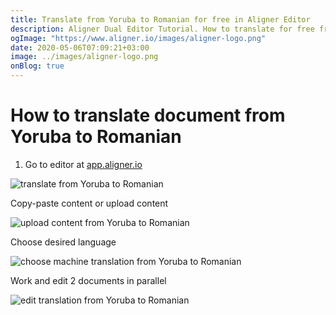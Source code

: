 ```yaml
---
title: Translate from Yoruba to Romanian for free in Aligner Editor
description: Aligner Dual Editor Tutorial. How to translate for free from Yoruba to Romanian. Aligner is multilingual document management platform. 
ogImage: "https://www.aligner.io/images/aligner-logo.png"
date: 2020-05-06T07:09:21+03:00
image: ../images/aligner-logo.png
onBlog: true
---
```


# How to translate document from Yoruba to Romanian

1. Go to editor at [app.aligner.io](https://app.aligner.io "Aligner App web page")

![translate from Yoruba to Romanian](../aligner-blank-editor.png "translate from Yoruba to Romanian")

Copy-paste content or upload content

![upload content from Yoruba to Romanian](../aligner-uploaded-document.png "upload content from Yoruba to Romanian")

Choose desired language

![choose machine translation from Yoruba to Romanian](../aligner-language-dropdown.png "choose machine translation from Yoruba to Romanian")

Work and edit 2 documents in parallel

![edit translation from Yoruba to Romanian](../aligner-double-sitded-editor.png "edit translation from Yoruba to Romanian")

